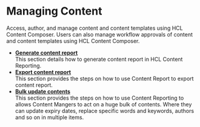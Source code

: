 # Managing Content

Access, author, and manage content and content templates using HCL Content Composer. Users can also manage workflow approvals of content and content templates using HCL Content Composer.

-   **[Generate content report](../usage/generate_content_report.md)**  
This section details how to generate content report in HCL Content Reporting.
-   **[Export content report](../usage/export_content_report.md)**  
This section provides the steps on how to use Content Report to export content report.
-   **[Bulk update contents](../usage/update_content_report.md/)**  
This section provides the steps on how to use Content Reporting to allows Content Mangers to act on a huge bulk of contents. Where they can update expiry dates, replace specific words and keywords, authors and so on in multiple items.


